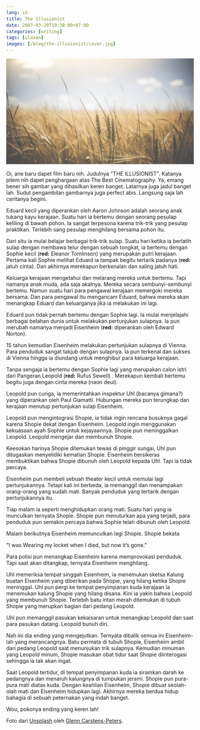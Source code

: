 ```yaml
---
lang: id
title: The Illusionist
date: 2007-03-20T19:38:00+07:00
categories: [writing]
tags: [ulasan]
images: [/blog/the-illusionist/cover.jpg]
---
```

![The Illusionist](cover.jpg)

Oi, ane baru dapet film baru nih. Judulnya "THE ILLUSIONIST". Katanya pilem nih dapet penghargaan atas The Best Cinematography. Ya, emang bener sih gambar yang dihasilkan keren banget. Latarnya juga jadul banget lah. Sudut pengambilan gambarnya juga perfect abis. Langsung saja lah ceritanya begini.

Eduard kecil yang diperankan oleh Aaron Johnson adalah seorang anak tukang kayu kerajaan. Suatu hari ia bertemu dengan seorang pesulap keliling di bawah pohon. Ia sangat terpesona karena trik-trik yang pesulap praktikan. Terlebih sang pesulap menghilang bersama pohon itu.

Dari situ ia mulai belajar berbagai trik-trik sulap. Suatu hari ketika ia berlatih sulap dengan membawa telur dengan sebuah tongkat, ia bertemu dengan Sophie kecil (**red:** Eleanor Tomlinson) yang merupakan putri kerajaan. Pertama kali Sophie melihat Eduard ia tampak begitu tertarik padanya (**red:** jatuh cinta). Dan akhirnya merekapun berkenalan dan saling jatuh hati.

Keluarga kerajaan mengetahui dan melarang mereka untuk bertemu. Tapi namanya anak muda, ada saja akalnya. Mereka secara sembunyi-sembunyi bertemu. Namun suatu hari para pengawal kerajaan memergoki mereka bersama. Dan para pengawal itu mengancam Eduard, bahwa mereka akan menangkap Eduard dan keluarganya jika ia melakukan ini lagi.

Eduard pun tidak pernah bertemu dengan Sophie lagi. Ia mulai menjelajahi berbagai belahan dunia untuk melakukan pertunjukan sulapnya. Ia pun merubah namanya menjadi Eisenheim (**red:** diperankan oleh Edward Norton).

15 tahun kemudian Eisenheim melakukan pertunjukan sulapnya di Vienna. Para penduduk sangat takjub dengan sulapnya. Ia pun terkenal dan sukses di Vienna hingga ia diundang untuk menghibur para keluarga kerajaan.

Tanpa sengaja ia bertemu dengan Sophie lagi yang merupakan calon istri dari Pangeran Leopold (**red:** Rufus Sewell) . Merekapun kembali bertemu begitu juga dengan cinta mereka (naon deui).

Leopold pun curiga, ia memerintahkan inspektur Uhl (bacanya gimana?) yang diperankan oleh Paul Giamatti. Hubungan mereka pun terungkap dan kerajaan menutup pertunjukan sulap Eisenheim.

Leopold pun mengintograsi Shopie, ia tidak ingin rencana busuknya gagal karena Shopie dekat dengan Eisenheim. Leopold ingin menggunakan kekuasaan ayah Sophie untuk kejayaannya. Shopie pun meninggalkan Leopold. Leopold mengejar dan membunuh Shopie.

Keesokan harinya Shopie ditemukan tewas di pinggir sungai, Uhl pun ditugaskan menyelidiki kematian Shopie. Eisenheim bersikeras membuktikan bahwa Shopie dibunuh oleh Leopold kepada Uhl. Tapi ia tidak percaya.

Eisenheim pun membeli sebuah theater kecil untuk memulai lagi pertunjukannya. Tetapi kali ini berbeda, ia memanggil dan menampakan orang-orang yang sudah mati. Banyak penduduk yang tertarik dengan pertunjukannya itu.

Tiap malam ia seperti menghidupkan orang mati. Suatu hari yang ia munculkan ternyata Shopie. Shopie pun menuturkan apa yang terjadi, para penduduk pun semakin percaya bahwa Sophie telah dibunuh oleh Leopold.

Malam berikutnya Eisenheim memunculkan lagi Shopie. Shopie bekata

"I was Wearing my locket when I died, but now it’s gone."

Para polisi pun menangkap Eisenheim karena memprovokasi penduduk. Tapi saat akan ditangkap, ternyata Eisenheim menghilang.

Uhl memeriksa tempat singgah Esienheim, ia menemukan sketsa Kalung buatan Eisenheim yang diberikan pada Shopie, yang hilang ketika Shopie meninggal. Uhl pun pergi ke tempat penyimpanan kuda kerajaan ia menemukan kalung Shopie yang hilang disana. Kini ia yakin bahwa Leopold yang membunuh Shopie. Terlebih batu intan merah ditemukan di tubuh Shopie yang merupkan bagian dari pedang Leopold.

Uhl pun memanggil pasukan kekaisaran untuk menangkap Leopold dan saat para pasukan datang. Leopold bunuh diri.

Nah ini dia ending yang mengejutkan. Ternyata dibalik semua ini Eisenheim-lah yang merancangnya. Batu permata di tubuh Shopie, Eisenheim ambil dari pedang Leopold saat menunjukan trik sulapnya. Kemudian minuman yang Leopold minum, Shopie masukan obat tidur saat Shopie diinterogasi sehingga ia tak akan ingat.

Saat Leopold tertidur, di tempat penyimpanan kuda ia siramkan darah ke pedangnya dan menaruh kalungnya di tumpukan jerami. Shopie pun pura-pura mati diatas kuda. Dengan keahlian Eisenheim, Shopie dibuat seolah-olah mati dan Eisenheim hidupkan lagi. Akhirnya mereka berdua hidup bahagia di sebuah peternakan yang indah banget.

Wou, pokonya ending yang keren lah!

Foto dari [Unsplash](https://unsplash.com/photos/2E_dT65fyxo) oleh [Glenn Carstens-Peters](https://unsplash.com/@glenncarstenspeters).
